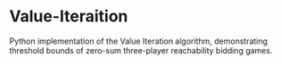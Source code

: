 # Value-Iteraition
Python implementation of the Value Iteration algorithm, demonstrating threshold bounds of zero-sum three-player reachability bidding games.
